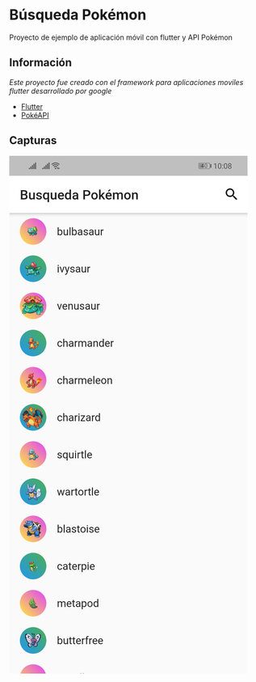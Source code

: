 # Búsqueda Pokémon

Proyecto de ejemplo de aplicación móvil con flutter y API Pokémon

## Información

_Este proyecto fue creado con el framework para aplicaciones moviles flutter desarrollado por google_

- [Flutter](https://flutter.dev/)
- [PokéAPI](https://pokeapi.co/)

## Capturas

![alt text](https://raw.githubusercontent.com/jamespd10/BusquedaPokemon/main/capturas/inicio.jpg)